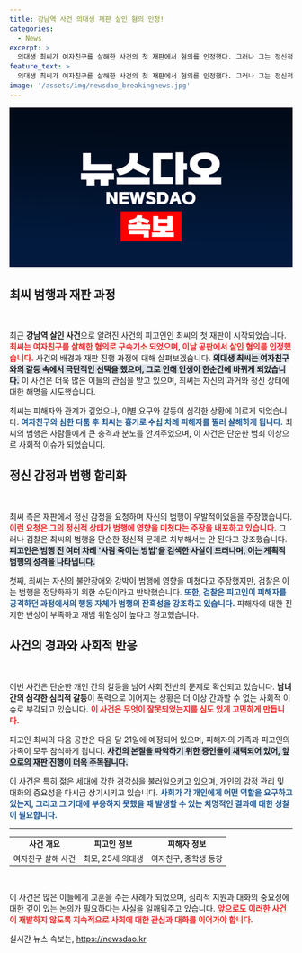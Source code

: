 ```yaml
---
title: 강남역 사건 의대생 재판 살인 혐의 인정!
categories:
  - News
excerpt: >
  의대생 최씨가 여자친구를 살해한 사건의 첫 재판에서 혐의를 인정했다. 그러나 그는 정신적 불안정과 약물 영향을 주장, 검찰은 범행 합리화를 지적하며 반박했다. 진실은 어디에? 다음 공판에서 밝혀진다.
feature_text: >
  의대생 최씨가 여자친구를 살해한 사건의 첫 재판에서 혐의를 인정했다. 그러나 그는 정신적 불안정과 약물 영향을 주장, 검찰은 범행 합리화를 지적하며 반박했다. 진실은 어디에? 다음 공판에서 밝혀진다.
image: '/assets/img/newsdao_breakingnews.jpg'
---
```


<p><img src="/assets/img/newsdao_breakingnews.jpg" alt="implanttips 속보" /></p>

<h2 data-ke-size="size26">최씨 범행과 재판 과정</h2>

<p data-ke-size="size16">&nbsp;</p>

<p>최근 <b>강남역 살인 사건</b>으로 알려진 사건의 피고인인 최씨의 첫 재판이 시작되었습니다. <b><span style="color: #ee2323;">최씨는 여자친구를 살해한 혐의로 구속기소 되었으며, 이날 공판에서 살인 혐의를 인정했습니다.</span></b> 사건의 배경과 재판 진행 과정에 대해 살펴보겠습니다. <b><span style="background-color: #21538527;">의대생 최씨는 여자친구와의 갈등 속에서 극단적인 선택을 했으며, 그로 인해 인생이 한순간에 바뀌게 되었습니다.</span></b> 이 사건은 더욱 많은 이들의 관심을 받고 있으며, 최씨는 자신의 과거와 정신 상태에 대한 해명을 시도했습니다.</p>

<p>최씨는 피해자와 관계가 깊었으나, 이별 요구와 갈등이 심각한 상황에 이르게 되었습니다. <b><span style="color: #1a5490;">여자친구와 심한 다툼 후 최씨는 흉기로 수십 차례 피해자를 찔러 살해하게 됩니다.</span></b> 최씨의 범행은 사람들에게 큰 충격과 분노를 안겨주었으며, 이 사건은 단순한 범죄 이상으로 사회적 이슈가 되었습니다. </p>

<h2 data-ke-size="size26">정신 감정과 범행 합리화</h2>

<p data-ke-size="size16">&nbsp;</p>

<p>최씨 측은 재판에서 정신 감정을 요청하며 자신의 범행이 우발적이었음을 주장했습니다. <b><span style="color: #ee2323;">이런 요청은 그의 정신적 상태가 범행에 영향을 미쳤다는 주장을 내포하고 있습니다.</span></b> 그러나 검찰은 최씨의 범행을 단순한 정신적 문제로 치부해서는 안 된다고 강조했습니다. <b><span style="background-color: #21538527;">피고인은 범행 전 여러 차례 '사람 죽이는 방법'을 검색한 사실이 드러나며, 이는 계획적 범행의 성격을 나타냅니다.</span></b> </p>

<p>첫째, 최씨는 자신의 불안장애와 강박이 범행에 영향을 미쳤다고 주장했지만, 검찰은 이는 범행을 정당화하기 위한 수단이라고 반박했습니다. <b><span style="color: #1a5490;">또한, 검찰은 피고인이 피해자를 공격하던 과정에서의 행동 자체가 범행의 잔혹성을 강조하고 있습니다.</span></b> 피해자에 대한 진지한 반성이 부족하고 재범 위험성이 높다고 경고했습니다.</p>

<h2 data-ke-size="size26">사건의 경과와 사회적 반응</h2>

<p data-ke-size="size16">&nbsp;</p>

<p>이번 사건은 단순한 개인 간의 갈등을 넘어 사회 전반의 문제로 확산되고 있습니다. <b>남녀 간의 심각한 심리적 갈등</b>이 폭력으로 이어지는 상황은 더 이상 간과할 수 없는 사회적 이슈로 부각되고 있습니다. <b><span style="color: #ee2323;">이 사건은 무엇이 잘못되었는지를 심도 있게 고민하게 만듭니다.</span></b> </p>

<p>피고인 최씨의 다음 공판은 다음 달 21일에 예정되어 있으며, 피해자의 가족과 피고인의 가족이 모두 참석하게 됩니다. <b><span style="background-color: #21538527;">사건의 본질을 파악하기 위한 증인들이 채택되어 있어, 앞으로의 재판 진행이 더욱 주목됩니다.</span></b> </p>

<p>이 사건은 특히 젊은 세대에 강한 경각심을 불러일으키고 있으며, 개인의 감정 관리 및 대화의 중요성을 다시금 상기시키고 있습니다. <b><span style="color: #1a5490;">사회가 각 개인에게 어떤 역할을 요구하고 있는지, 그리고 그 기대에 부응하지 못했을 때 발생할 수 있는 치명적인 결과에 대한 성찰이 필요합니다.</span></b> </p>

<hr />

<table style="width: 100%; border-collapse: collapse;">
    <tr>
        <td style="text-align: center; height: 17px;"><b>사건 개요</b></td>
        <td style="text-align: center; height: 17px;"><b>피고인 정보</b></td>
        <td style="text-align: center; height: 17px;"><b>피해자 정보</b></td>
    </tr>
    <tr>
        <td style="text-align: center; height: 17px;">여자친구 살해 사건</td>
        <td style="text-align: center; height: 17px;">최모, 25세 의대생</td>
        <td style="text-align: center; height: 17px;">여자친구, 중학생 동창</td>
    </tr>
</table>

<p data-ke-size="size16">&nbsp;</p>

<p>이 사건은 많은 이들에게 교훈을 주는 사례가 되었으며, 심리적 지원과 대화의 중요성에 대한 깊이 있는 논의가 필요하다는 사실을 일깨워주고 있습니다. <b><span style="color: #ee2323;">앞으로도 이러한 사건이 재발하지 않도록 지속적으로 사회에 대한 관심과 대화를 이어가야 합니다.</span></b></p>
실시간 뉴스 속보는, <a href="https://newsdao.kr" rel="dofollow">https://newsdao.kr</a>


